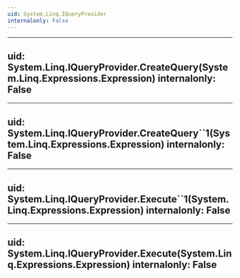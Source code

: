 ```yaml
---
uid: System.Linq.IQueryProvider
internalonly: False
---
```


---
uid: System.Linq.IQueryProvider.CreateQuery(System.Linq.Expressions.Expression)
internalonly: False
---

---
uid: System.Linq.IQueryProvider.CreateQuery``1(System.Linq.Expressions.Expression)
internalonly: False
---

---
uid: System.Linq.IQueryProvider.Execute``1(System.Linq.Expressions.Expression)
internalonly: False
---

---
uid: System.Linq.IQueryProvider.Execute(System.Linq.Expressions.Expression)
internalonly: False
---
